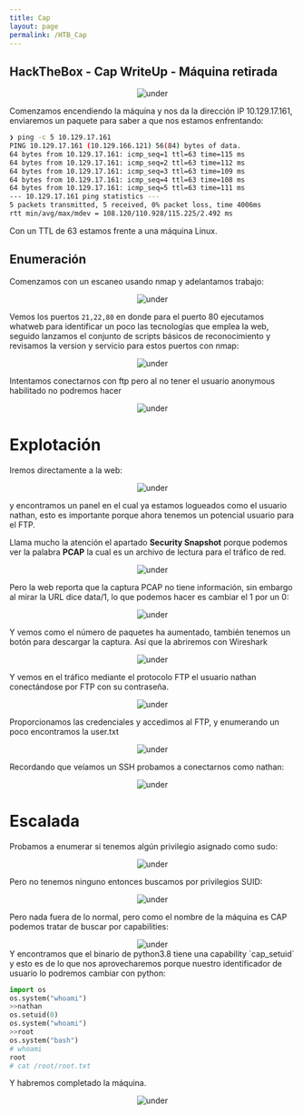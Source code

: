 ```yaml
---
title: Cap
layout: page
permalink: /HTB_Cap
---
```


<h2 class="amarillo">HackTheBox - Cap WriteUp - Máquina retirada</h2>
<div id="logos" style="text-align: center;">
  <img src="/assets/images/HTB/Cap/Cap.png" alt="under" oncontextmenu="return false;">
</div>

Comenzamos encendiendo la máquina y nos da la dirección IP 10.129.17.161, enviaremos un paquete para saber a que nos estamos enfrentando:

```bash
❯ ping -c 5 10.129.17.161
PING 10.129.17.161 (10.129.166.121) 56(84) bytes of data.
64 bytes from 10.129.17.161: icmp_seq=1 ttl=63 time=115 ms
64 bytes from 10.129.17.161: icmp_seq=2 ttl=63 time=112 ms
64 bytes from 10.129.17.161: icmp_seq=3 ttl=63 time=109 ms
64 bytes from 10.129.17.161: icmp_seq=4 ttl=63 time=108 ms
64 bytes from 10.129.17.161: icmp_seq=5 ttl=63 time=111 ms
--- 10.129.17.161 ping statistics ---
5 packets transmitted, 5 received, 0% packet loss, time 4006ms
rtt min/avg/max/mdev = 108.120/110.928/115.225/2.492 ms
```

Con un TTL de 63 estamos frente a una máquina Linux.
<h2 class="amarillo">Enumeración</h2>


Comenzamos con un escaneo usando nmap y adelantamos trabajo:
<div style="text-align: center;">
  <img src="/assets/images/HTB/Cap/1.png" alt="under" oncontextmenu="return false;">
</div>

Vemos los puertos `21,22,80` en donde para el puerto 80 ejecutamos whatweb para identificar un poco las tecnologías que emplea la web, seguido lanzamos el conjunto de scripts básicos de reconocimiento y revisamos la version y servicio para estos puertos con nmap:
<div style="text-align: center;">
  <img src="/assets/images/HTB/Cap/2.png" alt="under" oncontextmenu="return false;">
</div>

Intentamos conectarnos con ftp pero al no tener el usuario anonymous habilitado no podremos hacer
<div style="text-align: center;">
  <img src="/assets/images/HTB/Cap/3.png" alt="under" oncontextmenu="return false;">
</div>

<h1 class="amarillo">Explotación</h1>

Iremos directamente a la web:
<div style="text-align: center;">
  <img src="/assets/images/HTB/Cap/4.png" alt="under" oncontextmenu="return false;">
</div>

y encontramos un panel en el cual ya estamos logueados como el usuario nathan, esto es importante porque ahora tenemos un potencial usuario para el FTP.

Llama mucho la atención el apartado **Security Snapshot** porque podemos ver la palabra **PCAP** la cual es un archivo de lectura para el tráfico de red.
<div style="text-align: center;">
  <img src="/assets/images/HTB/Cap/5.png" alt="under" oncontextmenu="return false;">
</div>

Pero la web reporta que la captura PCAP no tiene información, sin embargo al mirar la URL dice data/1, lo que podemos hacer es cambiar el 1 por un 0:
<div style="text-align: center;">
  <img src="/assets/images/HTB/Cap/6.png" alt="under" oncontextmenu="return false;">
</div>

Y vemos como el número de paquetes ha aumentado, también tenemos un botón para descargar la captura. Así que la abriremos con Wireshark
<div style="text-align: center;">
  <img src="/assets/images/HTB/Cap/7.png" alt="under" oncontextmenu="return false;">
</div>

Y vemos en el tráfico mediante el protocolo FTP el usuario nathan conectándose por FTP con su contraseña.
<div style="text-align: center;">
  <img src="/assets/images/HTB/Cap/8.png" alt="under" oncontextmenu="return false;">
</div>

Proporcionamos las credenciales y accedimos al FTP, y enumerando un poco encontramos la user.txt
<div style="text-align: center;">
  <img src="/assets/images/HTB/Cap/9.png" alt="under" oncontextmenu="return false;">
</div>

Recordando que veíamos un SSH probamos a conectarnos como nathan:
<div style="text-align: center;">
  <img src="/assets/images/HTB/Cap/10.png" alt="under" oncontextmenu="return false;">
</div>

<h1 class="amarillo">Escalada</h1>

Probamos a enumerar si tenemos algún privilegio asignado como sudo:
<div style="text-align: center;">
  <img src="/assets/images/HTB/Cap/11.png" alt="under" oncontextmenu="return false;">
</div>

Pero no tenemos ninguno entonces buscamos por privilegios SUID:
<div style="text-align: center;">
  <img src="/assets/images/HTB/Cap/12.png" alt="under" oncontextmenu="return false;">
</div>

Pero nada fuera de lo normal, pero como el nombre de la máquina es CAP podemos tratar de buscar por capabilities:

<div style="text-align: center;">
  <img src="/assets/images/HTB/Cap/13.png" alt="under" oncontextmenu="return false;">
</div>
Y encontramos que el binario de python3.8 tiene una capability `cap_setuid` y esto es de lo que nos aprovecharemos porque nuestro identificador de usuario lo podremos cambiar con python:

```python
import os
os.system("whoami")
>>nathan
os.setuid(0)
os.system("whoami")
>>root
os.system("bash")
# whoami
root
# cat /root/root.txt
```

Y habremos completado la máquina.
<div style="text-align: center;">
  <img src="/assets/images/HTB/Cap/14.png" alt="under" oncontextmenu="return false;">
</div>
